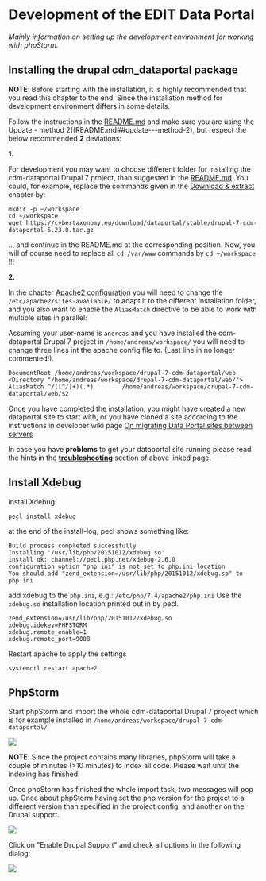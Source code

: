 # Development of the EDIT Data Portal

*Mainly information on setting up the development environment for working with phpStorm.*

## Installing the drupal cdm_dataportal package

**NOTE**: Before starting with the installation, it is highly recommended that you read this chapter to the end. Since
the installation method for development environment differs in some details.

Follow the instructions in the [README.md](README.md) and make sure you are using the
Update - method 2](README.md##update---method-2), but respect the below recommended **2** deviations:

**1.**

For development you may want to choose different folder for installing the cdm-dataportal Drupal 7 project, 
than suggested in the [README.md](README.md). You could, for example, replace the commands given in the
[Download & extract](README.md#download--extract) chapter by:

~~~
mkdir -p ~/workspace
cd ~/workspace
wget https://cybertaxonomy.eu/download/dataportal/stable/drupal-7-cdm-dataportal-5.23.0.tar.gz
~~~

... and continue in the README.md at the corresponding position.
Now, you will of course need to replace all `cd /var/www` commands by `cd ~/workspace` !!!

**2.**

In the chapter [Apache2 configuration](README.md#apache2-configuration) you will need to change the 
`/etc/apache2/sites-available/` to adapt it to the different installation folder, and you also want to enable the
`AliasMatch` directive to be able to work with multiple sites in parallel:

Assuming your user-name is `andreas` and you have installed the cdm-dataportal Drupal 7 project in `/home/andreas/workspace/`
you will need to change three lines int the apache config file to. (Last line in no longer commented!).

~~~
DocumentRoot /home/andreas/workspace/drupal-7-cdm-dataportal/web
<Directory "/home/andreas/workspace/drupal-7-cdm-dataportal/web/">
AliasMatch ^/([^/]+)(.*)		/home/andreas/workspace/drupal-7-cdm-dataportal/web/$2
~~~~

Once you have completed the installation, you might have created a new dataportal site to start with, or you have cloned
a site according to the instructions in developer wiki page 
[On migrating Data Portal sites between servers](https://dev.e-taxonomy.eu/redmine/projects/edit/wiki/CdmDataportalSiteMigration)

In case you have **problems** to get your dataportal site running please read the hints in the 
[**troubleshooting**](https://dev.e-taxonomy.eu/redmine/projects/edit/wiki/CdmDataportalSiteMigration##Troubleshooting) 
section of above linked page.

## Install Xdebug

install Xdebug:

~~~
pecl install xdebug
~~~

at the end of the install-log, pecl shows something like:

~~~
Build process completed successfully
Installing '/usr/lib/php/20151012/xdebug.so'
install ok: channel://pecl.php.net/xdebug-2.6.0
configuration option "php_ini" is not set to php.ini location
You should add "zend_extension=/usr/lib/php/20151012/xdebug.so" to php.ini
~~~

add xdebug to the `php.ini`, e.g.: `/etc/php/7.4/apache2/php.ini` Use the `xdebug.so` installation location printed out 
in by pecl.

~~~
zend_extension=/usr/lib/php/20151012/xdebug.so
xdebug.idekey=PHPSTORM
xdebug.remote_enable=1
xdebug.remote_port=9008
~~~

Restart apache  to apply the settings 

~~~
systemctl restart apache2
~~~

## PhpStorm

Start phpStorm and import the whole cdm-dataportal Drupal 7 project which is for example installed in 
`/home/andreas/workspace/drupal-7-cdm-dataportal/`

![](images/phpstorm-new-project-from-existing-files.png)

**NOTE**: Since the project contains many libraries, phpStorm will take a couple of minutes (>10 minutes) to index all code. 
Please wait until the indexing has finished.

Once phpStorm has finished the whole import task, two messages will pop up. Once about phpStorm having set the php version for 
the project to a different version than specified in the project config, and another on the Drupal support.

![](images/phpstorm-drupal-support-popup.png)

Click on "Enable Drupal Support" and check all options in the following dialog:

![](images/phpstorm-enable-drupal-support-dialog.png)



